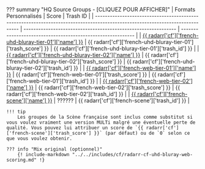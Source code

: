 ??? summary "HQ Source Groups - [CLIQUEZ POUR AFFICHER]"
    | Formats Personnalisés                                                                                                         | Score                                                          | Trash ID                                                    |
    | ----------------------------------------------------------------------------------------------------------------------------- | -------------------------------------------------------------- | ----------------------------------------------------------- |
    | [{{ radarr['cf']['french-uhd-bluray-tier-01']['name'] }}](/Radarr/Radarr-collection-of-custom-formats/#fr-uhd-bluray-tier-01) | {{ radarr['cf']['french-uhd-bluray-tier-01']['trash_score'] }} | {{ radarr['cf']['french-uhd-bluray-tier-01']['trash_id'] }} |
    | [{{ radarr['cf']['french-uhd-bluray-tier-02']['name'] }}](/Radarr/Radarr-collection-of-custom-formats/#fr-uhd-bluray-tier-02) | {{ radarr['cf']['french-uhd-bluray-tier-02']['trash_score'] }} | {{ radarr['cf']['french-uhd-bluray-tier-02']['trash_id'] }} |
    | [{{ radarr['cf']['french-web-tier-01']['name'] }}](/Radarr/Radarr-collection-of-custom-formats/#fr-web-tier-01)               | {{ radarr['cf']['french-web-tier-01']['trash_score'] }}        | {{ radarr['cf']['french-web-tier-01']['trash_id'] }}        |
    | [{{ radarr['cf']['french-web-tier-02']['name'] }}](/Radarr/Radarr-collection-of-custom-formats/#fr-web-tier-02)               | {{ radarr['cf']['french-web-tier-02']['trash_score'] }}        | {{ radarr['cf']['french-web-tier-02']['trash_id'] }}        |
    | [{{ radarr['cf']['french-scene']['name'] }}](/Radarr/Radarr-collection-of-custom-formats/#fr-scene-groups)                    | ??????                                                         | {{ radarr['cf']['french-scene']['trash_id'] }}              |

    !!! tip
        Les groupes de la Scène française sont inclus comme substitut si vous voulez vraiment une version MULTi malgré une éventuelle perte de qualité. Vous pouvez lui attribuer un score de `{{ radarr['cf']['french-scene']['trash_score'] }}` (par défaut) ou de `0` selon ce que vous voulez obtenir.

    ??? info "Mix original (optionnel)"
        {! include-markdown "../../includes/cf/radarr-cf-uhd-bluray-web-scoring.md" !}

